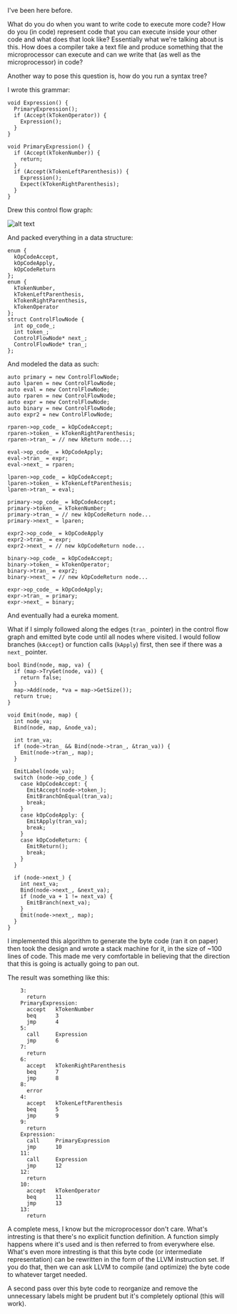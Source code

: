 I've been here before.

What do you do when you want to write code to execute more code? How do you (in code) represent code that you can execute inside your other code and what does that look like? Essentially what we're talking about is this. How does a compiler take a text file and produce something that the microprocessor can execute and can we write that (as well as the microprocessor) in code?

Another way to pose this question is, how do you run a syntax tree?

I wrote this grammar:

    void Expression() {
      PrimaryExpression();
      if (Accept(kTokenOperator)) {
        Expression();
      }
    }

    void PrimaryExpression() {
      if (Accept(kTokenNumber)) {
        return;
      }
      if (Accept(kTokenLeftParenthesis)) {
        Expression();
        Expect(kTokenRightParenthesis);
      }
    }

Drew this control flow graph:

![alt text](https://docs.google.com/drawings/d/1mrY-F6Afq4Ipbi-07Zp0MoJkSsSzjUlkmKt1H9cCkTA/pub?w=680 "Recursive push/pop stack transitions")

And packed everything in a data structure:

    enum {
      kOpCodeAccept,
      kOpCodeApply,
      kOpCodeReturn
    };
    enum {
      kTokenNumber,
      kTokenLeftParenthesis,
      kTokenRightParenthesis,
      kTokenOperator
    };
    struct ControlFlowNode {
      int op_code_;
      int token_;
      ControlFlowNode* next_;
      ControlFlowNode* tran_;
    };

And modeled the data as such:

    auto primary = new ControlFlowNode;
    auto lparen = new ControlFlowNode;
    auto eval = new ControlFlowNode;
    auto rparen = new ControlFlowNode;
    auto expr = new ControlFlowNode;
    auto binary = new ControlFlowNode;
    auto expr2 = new ControlFlowNode;
    
    rparen->op_code_ = kOpCodeAccept;
    rparen->token_ = kTokenRightParenthesis;
    rparen->tran_ = // new kReturn node...;
    
    eval->op_code_ = kOpCodeApply;
    eval->tran_ = expr;
    eval->next_ = rparen;
    
    lparen->op_code_ = kOpCodeAccept;
    lparen->token_ = kTokenLeftParenthesis;
    lparen->tran_ = eval;
    
    primary->op_code_ = kOpCodeAccept; 
    primary->token_ = kTokenNumber;
    primary->tran_ = // new kOpCodeReturn node...
    primary->next_ = lparen;
    
    expr2->op_code_ = kOpCodeApply
    expr2->tran_ = expr;
    expr2->next_ = // new kOpCodeReturn node...
    
    binary->op_code_ = kOpCodeAccept;
    binary->token_ = kTokenOperator;
    binary->tran_ = expr2;
    binary->next_ = // new kOpCodeReturn node...
    
    expr->op_code_ = kOpCodeApply;
    expr->tran_ = primary;
    expr->next_ = binary;

And eventually had a eureka moment. 

What if I simply followed along the edges (`tran_` pointer) in the control flow graph and emitted byte code until all nodes where visited. I would follow branches (`kAccept`) or function calls (`kApply`) first, then see if there was a `next_` pointer.

    bool Bind(node, map, va) {
      if (map->TryGet(node, va)) {
        return false;
      }
      map->Add(node, *va = map->GetSize());
      return true;
    }

    void Emit(node, map) {
      int node_va;
      Bind(node, map, &node_va);
      
      int tran_va;
      if (node->tran_ && Bind(node->tran_, &tran_va)) {
        Emit(node->tran_, map);
      }
      
      EmitLabel(node_va);
      switch (node->op_code_) {
        case kOpCodeAccept: {
          EmitAccept(node->token_);
          EmitBranchOnEqual(tran_va);
          break;
        }
        case kOpCodeApply: {
          EmitApply(tran_va);
          break;
        }
        case kOpCodeReturn: {
          EmitReturn();
          break;
        }
      }
      
      if (node->next_) {
        int next_va;
        Bind(node->next_, &next_va);
        if (node_va + 1 != next_va) {
          EmitBranch(next_va);
        }
        Emit(node->next_, map);
      }
    }


I implemented this algorithm to generate the byte code (ran it on paper) then took the design and wrote a stack machine for it, in the size of ~100 lines of code. This made me very comfortable in believing that the direction that this is going is actually going to pan out. 

The result was something like this:

        3:
          return
        PrimaryExpression:
          accept   kTokenNumber
          beq      3
          jmp      4
        5:
          call     Expression
          jmp      6
        7:
          return
        6:
          accept   kTokenRightParenthesis
          beq      7
          jmp      8
        8:
          error
        4:
          accept   kTokenLeftParenthesis
          beq      5
          jmp      9
        9:
          return
        Expression:
          call     PrimaryExpression
          jmp      10
        11:
          call     Expression
          jmp      12
        12:
          return
        10:
          accept   kTokenOperator
          beq      11
          jmp      13
        13:
          return

A complete mess, I know but the microprocessor don't care. What's intresting is that there's no explicit function definition. A function simply happens where it's used and is then referred to from everywhere else. What's even more intresting is that this byte code (or intermediate representation) can be rewritten in the form of the LLVM instruction set. If you do that, then we can ask LLVM to compile (and optimize) the byte code to whatever target needed.

A second pass over this byte code to reorganize and remove the unnecessary labels might be prudent but it's completely optional (this will work).

